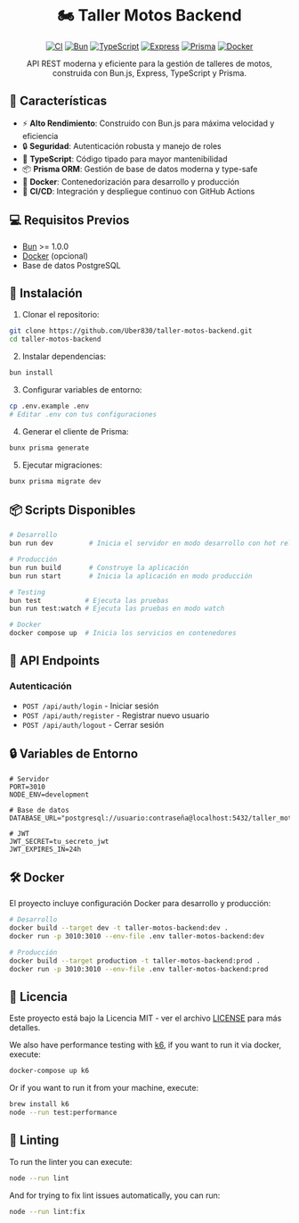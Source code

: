 <div align="center">

# 🏍️ Taller Motos Backend

[![CI](https://github.com/Uber830/taller-motos-backend/actions/workflows/ci.yml/badge.svg)](https://github.com/Uber830/taller-motos-backend/actions/workflows/ci.yml)
[![Bun](https://img.shields.io/badge/runtime-bun_1.x-black.svg)](https://bun.sh)
[![TypeScript](https://img.shields.io/badge/typescript-5.x-blue.svg)](https://www.typescriptlang.org/)
[![Express](https://img.shields.io/badge/express-4.x-green.svg)](https://expressjs.com/)
[![Prisma](https://img.shields.io/badge/prisma-5.x-2D3748.svg)](https://www.prisma.io/)
[![Docker](https://img.shields.io/badge/docker-🐳-blue.svg)](https://www.docker.com/)

API REST moderna y eficiente para la gestión de talleres de motos, construida con Bun.js, Express, TypeScript y Prisma.

</div>

## 🚀 Características

- ⚡ **Alto Rendimiento**: Construido con Bun.js para máxima velocidad y eficiencia
- 🔒 **Seguridad**: Autenticación robusta y manejo de roles
- 🎯 **TypeScript**: Código tipado para mayor mantenibilidad
- 📦 **Prisma ORM**: Gestión de base de datos moderna y type-safe
- 🐳 **Docker**: Contenedorización para desarrollo y producción
- 🔄 **CI/CD**: Integración y despliegue continuo con GitHub Actions

## 💻 Requisitos Previos

- [Bun](https://bun.sh) >= 1.0.0
- [Docker](https://www.docker.com/) (opcional)
- Base de datos PostgreSQL

## 📍 Instalación

1. Clonar el repositorio:

```bash
git clone https://github.com/Uber830/taller-motos-backend.git
cd taller-motos-backend
```

2. Instalar dependencias:

```bash
bun install
```

3. Configurar variables de entorno:

```bash
cp .env.example .env
# Editar .env con tus configuraciones
```

4. Generar el cliente de Prisma:

```bash
bunx prisma generate
```

5. Ejecutar migraciones:

```bash
bunx prisma migrate dev
```

## 📦 Scripts Disponibles

```bash
# Desarrollo
bun run dev         # Inicia el servidor en modo desarrollo con hot reload

# Producción
bun run build       # Construye la aplicación
bun run start       # Inicia la aplicación en modo producción

# Testing
bun test           # Ejecuta las pruebas
bun run test:watch # Ejecuta las pruebas en modo watch

# Docker
docker compose up  # Inicia los servicios en contenedores
```

## 📝 API Endpoints

### Autenticación

- `POST /api/auth/login` - Iniciar sesión
- `POST /api/auth/register` - Registrar nuevo usuario
- `POST /api/auth/logout` - Cerrar sesión

## 🔒 Variables de Entorno

```env
# Servidor
PORT=3010
NODE_ENV=development

# Base de datos
DATABASE_URL="postgresql://usuario:contraseña@localhost:5432/taller_motos"

# JWT
JWT_SECRET=tu_secreto_jwt
JWT_EXPIRES_IN=24h
```

## 🛠️ Docker

El proyecto incluye configuración Docker para desarrollo y producción:

```bash
# Desarrollo
docker build --target dev -t taller-motos-backend:dev .
docker run -p 3010:3010 --env-file .env taller-motos-backend:dev

# Producción
docker build --target production -t taller-motos-backend:prod .
docker run -p 3010:3010 --env-file .env taller-motos-backend:prod
```

## 📘 Licencia

Este proyecto está bajo la Licencia MIT - ver el archivo [LICENSE](LICENSE) para más detalles.

We also have performance testing with [k6](https://k6.io/), if you want to run it via docker, execute:

```bash
docker-compose up k6
```

Or if you want to run it from your machine, execute:

```bash
brew install k6
node --run test:performance
```

## 💅 Linting

To run the linter you can execute:

```bash
node --run lint
```

And for trying to fix lint issues automatically, you can run:

```bash
node --run lint:fix
```
